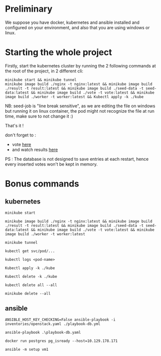 # Preliminary
We suppose you have docker, kubernetes and ansible installed and configured on your environment, and also that you are using windows or linux.

# Starting the whole project
Firstly, start the kubernetes cluster by running the 2 following commands at the root of the project, in 2 different cli:
```
minikube start && minikube tunnel
minikube image build ./nginx -t nginx:latest && minikube image build ./result -t result:latest && minikube image build ./seed-data -t seed-data:latest && minikube image build ./vote -t vote:latest && minikube image build ./worker -t worker:latest && Kubectl apply -k ./kube
```
NB: seed-job is "line break sensitive", as we are editing the file on windows but running it on linux container, the pod might not recognize the file at run time, make sure to not change it :)

That's it !

don't forget to :
- vote [here](https://localhost:8080) 
- and watch results [here](https://localhost:4000)

PS : The database is not designed to save entries at each restart, hence every inserted votes won't be kept in memory.


# Bonus commands

## kubernetes
```
minikube start

minikube image build ./nginx -t nginx:latest && minikube image build ./result -t result:latest && minikube image build ./seed-data -t seed-data:latest && minikube image build ./vote -t vote:latest && minikube image build ./worker -t worker:latest

minikube tunnel

kubectl get svc/pod/...

kubectl logs <pod-name>

Kubectl apply -k ./kube

Kubectl delete -k ./kube

kubectl delete all --all

minikube delete --all
```
## ansible
```
ANSIBLE_HOST_KEY_CHECKING=False ansible-playbook -i inventories/openstack.yaml ./playbook-db.yml

ansible-playbook .\playbook-db.yaml

docker run postgres pg_isready --host=10.129.178.171

ansible -m setup vm1
```